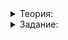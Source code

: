 <details>
<summary>Теория:</summary>

# Делим проект на файлы

Вы прошли путь воина. Узнали о препроцессинге, компиляции и компоновке. Вы можете различить заголовочный файл и файл с реализацией. Понимаете, что делать с шаблонами функций. Каждая ваша функция имеет только одно определение. Вы умеете создавать заголовочные файлы независимыми, как степной ветер. Вы думаете как компилятор. Вы думаете как пользователь. Вы думаете как настоящие программисты.

От маленького файла, который можно было охватить одним взглядом, вы выросли до многофайлового проекта, где каждый файл отвечает за свой фронт работ. Все вместе они выполняют общую задачу. Кирпичи посчитаны, стены покрашены, двери установлены, и даже полочки висят.

Чтобы двигаться дальше, договоримся больше не писать  `using namespace std`  в заголовочных файлах. Это выражение говорит компилятору: «Если встречаешь что-нибудь, чего не видишь в текущем контексте (функции, классе, файле), ищи это в библиотеке  `std`»‎. Заявляя такое, вынуждаем все файлы, которые включат этот файл, использовать  `std`. Представьте, что написали собственный вектор, — а вы сделаете это уже скоро. У вас есть:

-   vector.h;
-   main.cpp, куда будет включаться vector.h;
-   ещё один файл some_header.h.

При этом vector.h не будет содержать  `using namespace std`, а some_header.h будет.

```cpp
// main.cpp
#include "vector.h"
#include "some_header.h"

int main() {
    vector<int> my_vector;
    // код программы
}

```

Пока всё в порядке: ваш  `vector`  определён в этом файле. Но если забудете включить vector.h, компилятор об этом не скажет. В some_header.h содержится  `using namespace std`, и компилятор просто решит, что вектор, использующий  `main`, — это вектор библиотеки  `std`. Но ожидали вы совершенно другого. Поведение программы становится непредсказуемым. Чтобы избежать этого, в заголовочных файлах пишут так:

```cpp
std::vector<int> my_vector;

```

Вы уже знакомы с областями видимости.  `using namespace std`  тоже действует только в своей области видимости. Если объявить его глобально, он начинает действовать везде. Но можно поступать мудрее и определять  `using namespace std`  только в функции или в любом другом блоке. Если вам нужно  `using namespace std`  в заголовочном файле, сделайте это в небольшом блоке. Так вы ограничите область видимости. К файлам с реализацией это не относится. Они не включаются в другие файлы, и там смело можно писать  `using namespace std`.

И последнее. Если используете функцию  `abs`  в заголовочном файле, убедитесь, что вызываете её  `std::abs`. Иначе некоторые компиляторы могут решить, что вы хотите вызвать эту функцию для типа  `int`, и при её вызове аргументы округлятся.

Дело в том, что в глобальном пространстве имён может быть одноимённая функция  `abs`, которая принимает аргументы типа  `int`. Это сделано для совместимости с языком C. Чтобы использовать C++-вариант функции  `abs`, который понимает аргументы других типов, вызовите функцию  `std::abs`.

Примените свои знания в бою.

</details>

<details>
<summary>Задание:</summary>

## Задание

Это задание — итоговый проект четвёртого спринта. Вы будете сдавать его на проверку через репозиторий на GitHub.

В уроке «Очередь запросов» вы сделали задание и сохранили решение себе. Сейчас это решение вам понадобится.

Код вашей поисковой системы находится в одном файле. Разделите код на файлы, сохраняя функциональность. Каждый файл должен иметь понятное название и логически объединять в себе функции, классы и переменные.

### Подсказка

**Один из вариантов разделения:**

document.cpp

document.h

main.cpp

paginator.h

read_input_functions.cpp

read_input_functions.h

request_queue.cpp

request_queue.h

search_server.cpp

search_server.h

string_processing.cpp

string_processing.h

То, что пишется в объявлении метода класса слева (например explicit или static) в файле с реализацией писать не нужно. А то, что пишется справа (например, const), должно остаться на месте.

</details>
